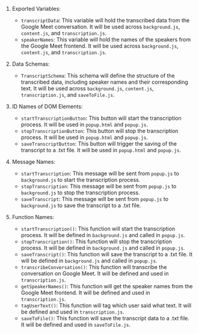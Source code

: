 1. Exported Variables:
   - `transcriptData`: This variable will hold the transcribed data from the Google Meet conversation. It will be used across `background.js`, `content.js`, and `transcription.js`.
   - `speakerNames`: This variable will hold the names of the speakers from the Google Meet frontend. It will be used across `background.js`, `content.js`, and `transcription.js`.

2. Data Schemas:
   - `TranscriptSchema`: This schema will define the structure of the transcribed data, including speaker names and their corresponding text. It will be used across `background.js`, `content.js`, `transcription.js`, and `saveToFile.js`.

3. ID Names of DOM Elements:
   - `startTranscriptionButton`: This button will start the transcription process. It will be used in `popup.html` and `popup.js`.
   - `stopTranscriptionButton`: This button will stop the transcription process. It will be used in `popup.html` and `popup.js`.
   - `saveTranscriptButton`: This button will trigger the saving of the transcript to a .txt file. It will be used in `popup.html` and `popup.js`.

4. Message Names:
   - `startTranscription`: This message will be sent from `popup.js` to `background.js` to start the transcription process.
   - `stopTranscription`: This message will be sent from `popup.js` to `background.js` to stop the transcription process.
   - `saveTranscript`: This message will be sent from `popup.js` to `background.js` to save the transcript to a .txt file.

5. Function Names:
   - `startTranscription()`: This function will start the transcription process. It will be defined in `background.js` and called in `popup.js`.
   - `stopTranscription()`: This function will stop the transcription process. It will be defined in `background.js` and called in `popup.js`.
   - `saveTranscript()`: This function will save the transcript to a .txt file. It will be defined in `background.js` and called in `popup.js`.
   - `transcribeConversation()`: This function will transcribe the conversation on Google Meet. It will be defined and used in `transcription.js`.
   - `getSpeakerNames()`: This function will get the speaker names from the Google Meet frontend. It will be defined and used in `transcription.js`.
   - `tagUserText()`: This function will tag which user said what text. It will be defined and used in `transcription.js`.
   - `saveToFile()`: This function will save the transcript data to a .txt file. It will be defined and used in `saveToFile.js`.